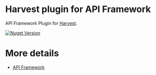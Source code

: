 # Harvest plugin for API Framework

API Framework Plugin for [Harvest](https://www.getharvest.com/).

[![Nuget Version](https://img.shields.io/nuget/v/Weikio.ApiFramework.Plugins.Harvest.svg?style=flat)](https://www.nuget.org/packages/Weikio.ApiFramework.Plugins.Harvest/)

# More details

- [API Framework](https://github.com/weikio/apiframework)